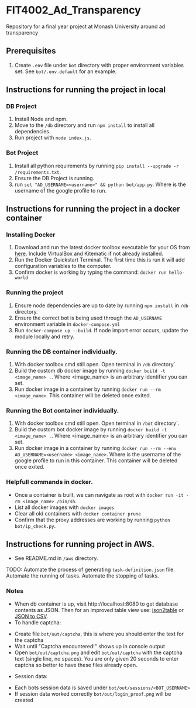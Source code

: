# FIT4002_Ad_Transparency
Repository for a final year project at Monash University around ad transparency

## Prerequisites
1. Create `.env` file under `bot` directory with proper environment variables set. See `bot/.env.default` for an example.

## Instructions for running the project in local
### DB Project
1. Install Node and npm.
2. Move to the `/db` directory and run `npm install` to install all dependencies.
3. Run project with `node index.js`.

### Bot Project
1. Install all python requirements by running `pip install --upgrade -r /requirements.txt`.
2. Ensure the DB Project is running.
3. run `set "AD_USERNAME=<username>" && python bot/app.py`. Where <username> is the username of the google profile to run.

## Instructions for running the project in a docker container
### Installing Docker
1. Download and run the latest docker toolbox executable for your OS from [here](https://github.com/docker/toolbox/releases). Include VirtualBox and Kitematic if not already installed.
2. Run the Docker Quickstart Terminal. The first time this is run it will add configuration variables to the computer.
3. Confirm docker is working by typing the command: `docker run hello-world`

### Running the project
1. Ensure node dependencies are up to date by running `npm install` in `/db` directory.
2. Ensure the correct bot is being used through the `AD_USERNAME` environment variable in `docker-compose.yml`
3. Run `docker-compose up --build`. If node import error occurs, update the module locally and retry.

### Running the DB container individually.
1. With docker toolbox cmd still open. Open terminal in `/db` directory`.
2. Build the custom db docker image by running `docker build -t <image_name> .`. Where <image_name> is an arbitrary identifier you can set.
3. Run docker image in a container by running `docker run --rm <image_name>`. This container will be deleted once exited.

### Running the Bot container individually.
1. With docker toolbox cmd still open. Open terminal in `/bot` directory`.
2. Build the custom bot docker image by running `docker build -t <image_name> .`. Where <image_name> is an arbitrary identifier you can set.
3. Run docker image in a container by running `docker run --rm --env AD_USERNAME=<username> <image_name>`. Where <username> is the username of the google profile to run in this container. This container will be deleted once exited.

### Helpfull commands in docker.
* Once a container is built, we can navigate as root with `docker run -it -rm <image_name> /bin/sh`.
* List all docker images with `docker images`
* Clear all old containers with `docker container prune`
* Confirm that the proxy addresses are working by running `python bot/ip_check.py`.

## Instructions for running project in AWS.
* See README.md in `/aws` directory.

TODO: Automate the process of generating `task-definition.json` file. Automate the running of tasks. Automate the stopping of tasks.

### Notes
* When db container is up, visit http://localhost:8080 to get database contents as JSON. Then for an improved table view use: [json2table](http://json2table.com/) or [JSON to CSV](https://json-csv.com/).
* To handle captcha:
- Create file `bot/out/captcha`, this is where you should enter the text for the captcha
- Wait until "Captcha encountered!" shows up in console output
- Open `bot/out/captcha.png` and edit `bot/out/captcha` with the captcha text (single line, no spaces). You are only given 20 seconds to enter captcha so better to have these files already open.
* Session data:
- Each bots session data is saved under `bot/out/sessions/<BOT_USERNAME>`
- If session data worked correctly `bot/out/login_proof.png` will be created